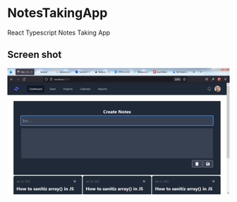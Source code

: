 # NotesTakingApp
React Typescript Notes Taking App


## Screen shot 
![alt text](https://github.com/abdul-rehman-2050/NotesTakingApp/blob/main/notestakingApp.png?raw=true)
